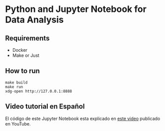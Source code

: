 # Python and Jupyter Notebook for Data Analysis

## Requirements

- Docker
- Make or Just

## How to run

```
make build
make run
xdg-open http://127.0.0.1:8888
```

## Video tutorial en Español

El código de este Jupyter Notebook esta explicado en [este video](https://youtu.be/nir6LNX6T8g0) publicado en YouTube.
